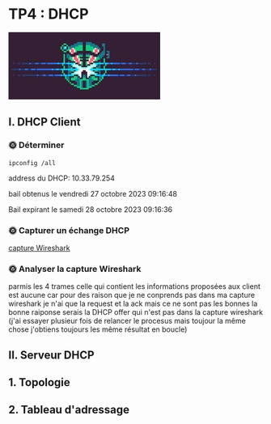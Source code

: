 # TP4 : DHCP

![Alt text](image.png)

## I. DHCP Client

### 🌞 Déterminer

```
ipconfig /all
```
address du DHCP: 10.33.79.254

bail obtenus le vendredi 27 octobre 2023 09:16:48

Bail expirant le samedi 28 octobre 2023 09:16:36

### 🌞 Capturer un échange DHCP

[capture Wireshark](./tp4_dhcp_client.pcapng)

### 🌞 Analyser la capture Wireshark

parmis les 4 trames celle qui contient les informations proposées aux client est aucune car pour des raison que je ne conprends pas dans ma capture wireshark je n'ai que la request et la ack mais ce ne sont pas les bonnes la bonne raiponse serais la DHCP offer qui n'est pas dans la capture wireshark
(j'ai essayer plusieur fois de relancer le procesus mais toujour la même chose j'obtiens toujours les même résultat en boucle)

## II. Serveur DHCP

## 1. Topologie

## 2. Tableau d'adressage